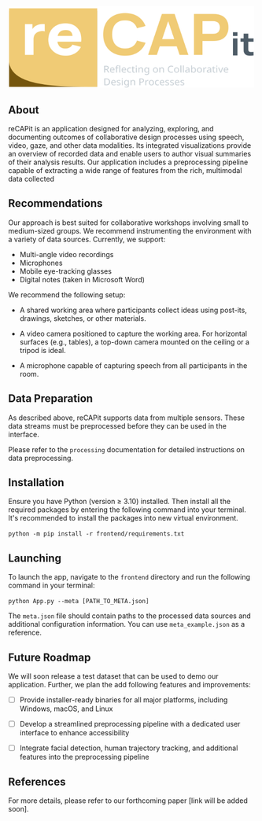 <img src="logo.svg" width="500" title="Logo of reCAPit"/>

## About

reCAPit is an application designed for analyzing, exploring, and documenting outcomes of collaborative design processes using speech, video, gaze, and other data modalities. Its integrated visualizations provide an overview of recorded data and enable users to author visual summaries of their analysis results. Our application includes a preprocessing pipeline capable of extracting a wide range of features from the rich, multimodal data collected

## Recommendations

Our approach is best suited for collaborative workshops involving small to medium-sized groups. We recommend instrumenting the environment with a variety of data sources. Currently, we support:

* Multi-angle video recordings
* Microphones
* Mobile eye-tracking glasses
* Digital notes (taken in Microsoft Word)

We recommend the following setup:

* A shared working area where participants collect ideas using post-its, drawings, sketches, or other materials.

* A video camera positioned to capture the working area. For horizontal surfaces (e.g., tables), a top-down camera mounted on the ceiling or a tripod is ideal.

* A microphone capable of capturing speech from all participants in the room.


## Data Preparation

As described above, reCAPit supports data from multiple sensors. These data streams must be preprocessed before they can be used in the interface.

Please refer to the `processing` documentation for detailed instructions on data preprocessing.

## Installation

Ensure you have Python (version ≥ 3.10) installed. Then install all the required packages by entering the following command into your terminal. It's recommended to install the packages into new virtual environment.

`python -m pip install -r frontend/requirements.txt`

## Launching

To launch the app, navigate to the `frontend` directory and run the following command in your terminal:

`python App.py --meta [PATH_TO_META.json]`

The `meta.json` file should contain paths to the processed data sources and additional configuration information. You can use `meta_example.json` as a reference.


## Future Roadmap

We will soon release a test dataset that can be used to demo our application. Further, we plan the add following features and improvements:

- [ ] Provide installer-ready binaries for all major platforms, including Windows, macOS, and Linux

- [ ] Develop a streamlined preprocessing pipeline with a dedicated user interface to enhance accessibility

- [ ] Integrate facial detection, human trajectory tracking, and additional features into the preprocessing pipeline

## References

For more details, please refer to our forthcoming paper [link will be added soon].


